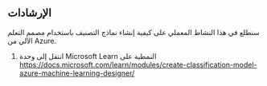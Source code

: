 ﻿---
lab:
   title: 'إنشاء نموذج تصنيف باستخدام مصمم التعلم الآلي من Azure'
---

## الإرشادات
سنطلع في هذا النشاط المعملي على كيفية إنشاء نماذج التصنيف باستخدام مصمم التعلم الآلي من Azure.

1.	انتقل إلى وحدة Microsoft Learn النمطية على https://docs.microsoft.com/learn/modules/create-classification-model-azure-machine-learning-designer/
